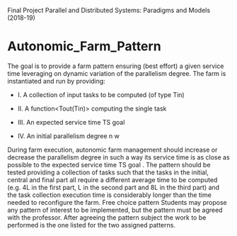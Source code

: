 Final Project Parallel and Distributed Systems: Paradigms and Models (2018-19)

# Autonomic_Farm_Pattern
The goal is to provide a farm pattern ensuring (best effort) a given service time leveraging on dynamic
variation of the parallelism degree. The farm is instantiated and run by providing:
* I. A collection of input tasks to be computed (of type Tin)

* II. A function<Tout(Tin)> computing the single task

* III. An expected service time TS goal

* IV. An initial parallelism degree n w

During farm execution, autonomic farm management should increase or decrease the parallelism degree
in such a way its service time is as close as possible to the expected service time TS goal .
The pattern should be tested providing a collection of tasks such that the tasks in the initial, central and
final part all require a different average time to be computed (e.g. 4L in the first part, L in the second part
and 8L in the third part) and the task collection execution time is considerably longer than the time needed
to reconfigure the farm.
Free choice pattern
Students may propose any pattern of interest to be implemented, but the pattern must be agreed with
the professor. After agreeing the pattern subject the work to be performed is the one listed for the two
assigned patterns.
